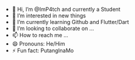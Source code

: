 - 👋 Hi, I’m @ImP4tch and currently a Student
- 👀 I’m interested in new things
- 🌱 I’m currently learning Github and Flutter/Dart
- 💞️ I’m looking to collaborate on ...
- 📫 How to reach me ...
- 😄 Pronouns: He/Him
- ⚡ Fun fact: PutangInaMo

<!---
ImP4tch/ImP4tch is a ✨ special ✨ repository because its `README.md` (this file) appears on your GitHub profile.
You can click the Preview link to take a look at your changes.
--->
